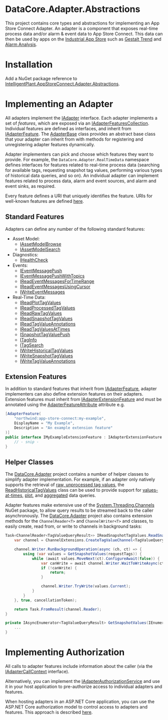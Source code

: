 ﻿# DataCore.Adapter.Abstractions

This project contains core types and abstractions for implementing an App Store Connect Adapter. An adapter is a component that exposes real-time process data and/or alarm & event data to App Store Connect. This data can then be used by apps on the [Industrial App Store](https://appstore.intelligentplant.com) such as [Gestalt Trend](https://appstore.intelligentplant.com/Home/AppProfile?appId=3fbd54df59964243aa9cf4b3f04823f6) and [Alarm Analysis](https://appstore.intelligentplant.com/Home/AppProfile?appId=d2322b59ff334c97b49760e40000d28e).


# Installation

Add a NuGet package reference to [IntelligentPlant.AppStoreConnect.Adapter.Abstractions](https://www.nuget.org/packages/IntelligentPlant.AppStoreConnect.Adapter.Abstractions).


# Implementing an Adapter

All adapters implement the [IAdapter](./IAdapter.cs) interface. Each adapter implements a set of *features*, which are exposed via an [IAdapterFeaturesCollection](./IAdapterFeaturesCollection.cs). Individual features are defined as interfaces, and inherit from [IAdapterFeature](./IAdapterFeature.cs). The [AdapterBase](/src/DataCore.Adapter/AdapterBase.cs) class provides an abstract base class that your adapter can inherit from with methods for registering and unregistering adapter features dynamically.

Adapter implementers can pick and choose which features they want to provide. For example, the `DataCore.Adapter.RealTimeData` namespace defines interfaces for features related to real-time process data (searching for available tags, requesting snapshot tag values, performing various types of historical data queries, and so on). An individual adapter can implement features related to process data, alarm and event sources, and alarm and event sinks, as required.

Every feature defines a URI that uniquely identifies the feature. URIs for well-known features are defined [here](./WellKnownFeatures.cs).


## Standard Features

Adapters can define any number of the following standard features:

- Asset Model:
    - [IAssetModelBrowse](./AssetModel/IAssetModelBrowse.cs)
    - [IAssetModelSearch](./AssetModel/IAssetModelSearch.cs)
- Diagnostics:
    - [IHealthCheck](./Diagostics/IHealthCheck.cs)
- Events:
    - [IEventMessagePush](./Events/IEventMessagePush.cs)
    - [IEventMessagePushWithTopics](./Events/IEventMessagePushWithTopics.cs)
    - [IReadEventMessagesForTimeRange](./Events/IReadEventMessagesForTimeRange.cs)
    - [IReadEventMessagesUsingCursor](./Events/IReadEventMessagesUsingCursor.cs)
    - [IWriteEventMessages](./Events/IWriteEventMessages.cs)
- Real-Time Data:
    - [IReadPlotTagValues](./RealTimeData/IReadPlotTagValues.cs)
    - [IReadProcessedTagValues](./RealTimeData/IReadProcessedTagValues.cs)
    - [IReadRawTagValues](./RealTimeData/IReadRawTagValues.cs)
    - [IReadSnapshotTagValues](./RealTimeData/IReadSnapshotTagValues.cs)
    - [IReadTagValueAnnotations](./RealTimeData/IReadTagValueAnnotations.cs)
    - [IReadTagValuesAtTimes](./RealTimeData/IReadTagValuesAtTimes.cs)
    - [ISnapshotTagValuePush](./RealTimeData/ISnapshotTagValuePush.cs)
    - [ITagInfo](./RealTimeData/ITagInfo.cs)
    - [ITagSearch](./RealTimeData/ITagSearch.cs)
    - [IWriteHistoricalTagValues](./RealTimeData/IWriteHistoricalTagValues.cs)
    - [IWriteSnapshotTagValues](./RealTimeData/IWriteSnapshotTagValues.cs)
    - [IWriteTagValueAnnotations](./RealTimeData/IWriteTagValueAnnotations.cs)

## Extension Features

In addition to standard features that inherit from [IAdapterFeature](./IAdapterFeature.cs), adapter implementers can also define extension features on their adapters. Extension features must inherit from [IAdapterExtensionFeature](./IAdapterExtensionFeature.cs) and must be annotated using the [AdapterFeatureAttribute](./AdapterFeatureAttribute.cs) attribute e.g.

```csharp
[AdapterFeature(
    "northwind:app-store-connect:my-example", 
    DisplayName = "My Example", 
    Description = "An example extension feature"
)]
public interface IMyExampleExtensionFeature : IAdapterExtensionFeature {
    // - snip -
}
```


## Helper Classes

The [DataCore.Adapter](/src/DataCore.Adapter) project contains a number of helper classes to simplify adapter implementation. For example, if an adapter only natively supports the retrieval of [raw, unprocessed tag values](./RealTimeData/IReadRawTagValues.cs), the [ReadHistoricalTagValues](/src/DataCore.Adapter/RealTimeData/ReadHistoricalTagValues.cs) class can be used to provide support for [values-at-times](./RealTimeData/IReadTagValuesAtTimes.cs), [plot](./RealTimeData/IReadPlotTagValues.cs), and [aggregated](./RealTimeData/IReadProcessedTagValues.cs) data queries.

Adapter features make extensive use of the [System.Threading.Channels](https://www.nuget.org/packages/System.Threading.Channels/) NuGet package, to allow query results to be streamed back to the caller asynchronously. The [DataCore.Adapter](/src/DataCore.Adapter) project also contains extension methods for the `ChannelReader<T>` and `ChannelWriter<T>` and classes, to easily create, read from, or write to channels in background tasks:

```csharp
Task<ChannelReader<TagValueQueryResult>> IReadSnapshotTagValues.ReadSnapshotTagValues(IAdapterCallContext context, ReadSnapshotTagValuesRequest request, CancellationToken cancellationToken) {
    var channel = ChannelExtensions.CreateTagValueChannel<TagValueQueryResult>()

    channel.Writer.RunBackgroundOperation(async (ch, ct) => {
        using (var values = GetSnapshotValues(requestTags)) {
            while (await values.MoveNext(ct).ConfigureAwait(false)) {
                var canWrite = await channel.Writer.WaitToWriteAsync(ct).ConfigureAwait(false);
                if (!canWrite) {
                    return;
                }

                channel.Writer.TryWrite(values.Current);
            }
        }
    }, true, cancellationToken);

    return Task.FromResult(channel.Reader);
}

private IAsyncEnumerator<TagValueQueryResult> GetSnapshotValues(IEnumerable<string> tags) {
    ...
}
```

# Implementing Authorization

All calls to adapter features include information about the caller (via the [IAdapterCallContext](./IAdapterCallContext.cs) interface).

Alternatively, you can implement the [IAdapterAuthorizationService](./IAdapterAuthorizationService.cs) and use it in your host application to pre-authorize access to individual adapters and features.

When hosting adapters in an ASP.NET Core application, you can use the ASP.NET Core authorization model to control access to adapters and features. This approach is described [here](/src/DataCore.Adapter.AspNetCore.Common).
